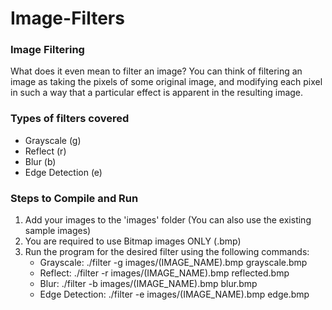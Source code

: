 # Image-Filters

### Image Filtering
What does it even mean to filter an image? You can think of filtering an image as taking the pixels of some original image, and modifying each pixel in such a way that a particular effect is apparent in the resulting image.

### Types of filters covered
 - Grayscale (g)
 - Reflect (r)
 - Blur (b)
 - Edge Detection (e)
 
### Steps to Compile and Run
1.  Add your images to the 'images' folder (You can also use the existing sample images)
2.  You are required to use Bitmap images ONLY (.bmp)
3.  Run the program for the desired filter using the following commands:
    - Grayscale:  ./filter -g images/(IMAGE_NAME).bmp grayscale.bmp
    - Reflect:  ./filter -r images/(IMAGE_NAME).bmp reflected.bmp
    - Blur:  ./filter -b images/(IMAGE_NAME).bmp blur.bmp
    - Edge Detection:  ./filter -e images/(IMAGE_NAME).bmp edge.bmp
   
